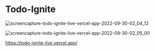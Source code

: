 # Todo-Ignite

![screencapture-todo-ignite-live-vercel-app-2022-09-30-02_04_12](https://user-images.githubusercontent.com/58608300/193194162-b4d590e3-a6ed-4d18-bbb7-f285f61c4e73.png)

![screencapture-todo-ignite-live-vercel-app-2022-09-30-02_05_00](https://user-images.githubusercontent.com/58608300/193194271-2352be1e-817a-4543-a4c7-db53b1ab8520.png)

https://todo-ignite-live.vercel.app/
